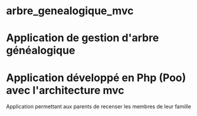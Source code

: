 # arbre_genealogique_mvc
# Application de gestion d'arbre généalogique
# Application développé en Php (Poo) avec l'architecture mvc

  Application permettant aux parents de recenser les membres de leur famille
